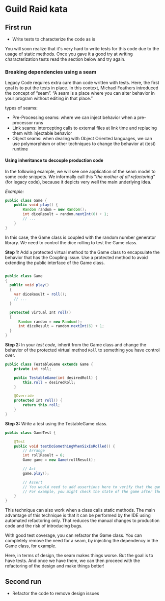# Guild Raid kata

## First run

- Write tests to characterize the code as is

You will soon realize that it's very hard to write tests for this code due to the usage of static methods. Once you gave it a good try at writing characterization tests read the section below and try again.

### Breaking dependencies using a seam

Legacy Code requires extra care than code written with tests. Here, the first goal is to put the tests in place. In this context, Michael Feathers introduced the concept of “seam”. “A seam is a place where you can alter behavior in your program without editing in that place.”

types of seams:

- Pre-Processing seams: where we can inject behavior when a pre-processor runs
- Link seams: intercepting calls to external files at link time and replacing them with injectable behavior
- Object seams: when dealing with Object Oriented languages, we can use polymorphism or other techniques to change the behavior at (test) runtime

#### Using inheritance to decouple production code

In the following example, we will see one application of the seam model to some code snippets. We informally call this "_the mother of all refactoring_" (for legacy code), because it depicts very well the main underlying idea.

_Example:_

```java
public class Game {
    public void play() {
        Random random = new Random();
        int diceResult = random.nextInt(6) + 1;
        // ...
    }
}
```

In this case, the Game class is coupled with the random number generator library. We need to control the dice rolling to test the Game class.

**Step 1:** Add a protected virtual method to the Game class to encapsulate the behavior that has the Coupling issue.
Use a protected method to avoid extending the public interface of the Game class.

```java

public class Game
{
  public void play()
  {
    var diceResult = roll();
    // ...
  }

  protected virtual Int roll()
  {
      Random random = new Random();
      int diceResult = random.nextInt(6) + 1;
  }
}

```

**Step 2:** In your _test code_, inherit from the Game class and change the behavior of the protected virtual method `Roll` to something you have control over.

```java
public class TestableGame extends Game {
    private int roll;

    public TestableGame(int desiredRoll) {
        this.roll = desiredRoll;
    }

    @Override
    protected Int roll() {
        return this.roll;
    }
}
```

**Step 3:** Write a test using the TestableGame class.

```java
public class GameTest {

    @Test
    public void testDoSomethingWhenSixIsRolled() {
        // Arrange
        int rollResult = 6;
        Game game = new Game(rollResult);

        // Act
        game.play();

        // Assert
        // You would need to add assertions here to verify that the game does something specific when a six is rolled
        // For example, you might check the state of the game after the play() method is called
    }
}
```

This technique can also work when a class calls static methods. The main advantage of this technique is that it can be performed by the IDE using automated refactoring only. That reduces the manual changes to production code and the risk of introducing bugs.

With good test coverage, you can refactor the Game class. You can completely remove the need for a seam, by injecting the dependency in the Game class, for example.

Here, in terms of design, the seam makes things worse. But the goal is to have tests. And once we have them, we can then proceed with the refactoring of the design and make things better!

## Second run

- Refactor the code to remove design issues
